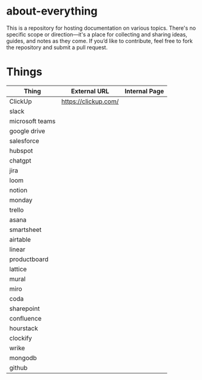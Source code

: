 # about-everything

This is a repository for hosting documentation on various topics. There's no specific scope or direction—it's a place for collecting and sharing ideas, guides, and notes as they come. If you’d like to contribute, feel free to fork the repository and submit a pull request.

# Things

| Thing           | External URL         | Internal Page |
| --------------- | -------------------- | ------------- |
| ClickUp         | https://clickup.com/ |               |
| slack           |                      |               |
| microsoft teams |                      |               |
| google drive    |                      |               |
| salesforce      |                      |               |
| hubspot         |                      |               |
| chatgpt         |                      |               |
| jira            |                      |               |
| loom            |                      |               |
| notion          |                      |               |
| monday          |                      |               |
| trello          |                      |               |
| asana           |                      |               |
| smartsheet      |                      |               |
| airtable        |                      |               |
| linear          |                      |               |
| productboard    |                      |               |
| lattice         |                      |               |
| mural           |                      |               |
| miro            |                      |               |
| coda            |                      |               |
| sharepoint      |                      |               |
| confluence      |                      |               |
| hourstack       |                      |               |
| clockify        |                      |               |
| wrike           |                      |               |
| mongodb         |                      |               |
| github          |                      |               |


